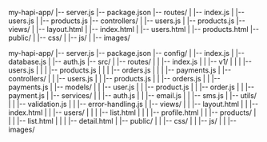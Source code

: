 my-hapi-app/
|-- server.js
|-- package.json
|-- routes/
|   |-- index.js
|   |-- users.js
|   |-- products.js
|-- controllers/
|   |-- users.js
|   |-- products.js
|-- views/
|   |-- layout.html
|   |-- index.html
|   |-- users.html
|   |-- products.html
|-- public/
|   |-- css/
|   |-- js/
|   |-- images/

<!-- !big -->
my-hapi-app/
|-- server.js
|-- package.json
|-- config/
|   |-- index.js
|   |-- database.js
|   |-- auth.js
|-- src/
|   |-- routes/
|   |   |-- index.js
|   |   |-- v1/
|   |   |   |-- users.js
|   |   |   |-- products.js
|   |   |   |-- orders.js
|   |   |   |-- payments.js
|   |-- controllers/
|   |   |-- users.js
|   |   |-- products.js
|   |   |-- orders.js
|   |   |-- payments.js
|   |-- models/
|   |   |-- user.js
|   |   |-- product.js
|   |   |-- order.js
|   |   |-- payment.js
|   |-- services/
|   |   |-- auth.js
|   |   |-- email.js
|   |   |-- sms.js
|   |-- utils/
|   |   |-- validation.js
|   |   |-- error-handling.js
|   |-- views/
|   |   |-- layout.html
|   |   |-- index.html
|   |   |-- users/
|   |   |   |-- list.html
|   |   |   |-- profile.html
|   |   |-- products/
|   |   |   |-- list.html
|   |   |   |-- detail.html
|   |-- public/
|   |   |-- css/
|   |   |-- js/
|   |   |-- images/
